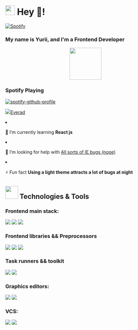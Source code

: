 # <img src="https://cultofthepartyparrot.com/parrots/hd/githubparrot.gif" width="30" height="30"/> Hey :wave:!

[![Spotify](https://novatorem.vercel.app/api/spotify?background_color=0d1117&border_color=ffffff)](https://open.spotify.com/user/omnitenebris)

### My name is Yurii, and I'm a Frontend Developer

<div id="header" align="center">
  <img src="https://media.giphy.com/media/M9gbBd9nbDrOTu1Mqx/giphy.gif" width="100"/>
</div>

### Spotify Playing
[![spotify-github-profile](https://spotify-github-profile.vercel.app/api/view?uid=yuriipereverziev&cover_image=true&theme=novatorem&bar_color=24d71d&bar_color_cover=false)](https://spotify-github-profile.vercel.app/api/view?uid=yuriipereverziev&redirect=true)


<p align="left">
  <a href="">
     <img src="https://img.shields.io/badge/Gmail-D14836?style=for-the-badge&logo=gmail&logoColor=white>
  </a>
</p>


  - 🔭 I’m currently working on [Everad](https://everad.com/)

  - 🌱 I’m currently learning **React js**

  - 🤝 I’m looking for help with [All sorts of IE bugs (nope)](https://code.tutsplus.com/tutorials/9-most-common-ie-bugs-and-how-to-fix-them--net-7764)

  - ⚡ Fun fact **Using a light theme attracts a lot of bugs at night**


## <img src="https://media.giphy.com/media/WUlplcMpOCEmTGBtBW/giphy.gif" width="40"> Technologies & Tools

### Frontend main stack:
<p align="left">
    <img src="https://img.shields.io/badge/html5%20-%23E34F26.svg?&style=for-the-badge&logo=html5&logoColor=white"/>
    <img src="https://img.shields.io/badge/css3%20-%231572B6.svg?&style=for-the-badge&logo=css3&logoColor=white"/>
    <img src="https://img.shields.io/badge/javascript%20-%23323330.svg?&style=for-the-badge&logo=javascript&logoColor=%23F7DF1E"/>
</p>

### Frontend libraries && Preprocessors
<p align="left">
    <img src="https://img.shields.io/badge/jquery%20-%230769AD.svg?&style=for-the-badge&logo=jquery&logoColor=white"/>
    <img src="https://img.shields.io/badge/bootstrap%20-%23563D7C.svg?&style=for-the-badge&logo=bootstrap&logoColor=white"/>
    <img src="https://img.shields.io/badge/SASS%20-hotpink.svg?&style=for-the-badge&logo=SASS&logoColor=white"/>
</p>

### Task runners && toolkit
<p align="left">
    <img src="https://img.shields.io/badge/Gulp-CF4647?style=for-the-badge&logo=gulp&logoColor=white">
    <img src="https://img.shields.io/badge/node.js%20-%2343853D.svg?&style=for-the-badge&logo=node.js&logoColor=white"/>
</p>

### Graphics editors:
<p align="left">
    <img src="https://img.shields.io/badge/adobe%20photoshop%20-%2331A8FF.svg?&style=for-the-badge&logo=adobe%20photoshop&logoColor=white"/>
    <img src="https://img.shields.io/badge/figma%20-%23F24E1E.svg?&style=for-the-badge&logo=figma&logoColor=white"/>
</p>

### VCS:
<p align="left">
    <img src="https://img.shields.io/badge/git%20-%23F05033.svg?&style=for-the-badge&logo=git&logoColor=white"/>
    <img src="https://img.shields.io/badge/github%20-%23121011.svg?&style=for-the-badge&logo=github&logoColor=white"/>
</p>

[//]: # (<img src="https://github-readme-stats.vercel.app/api?username=Umorph&show_icons=true" alt="my github stats" width="420"/>&nbsp;<img src="https://github-readme-stats.vercel.app/api/top-langs/?username=Umorph&layout=compact&hide=html" alt="languages">)


